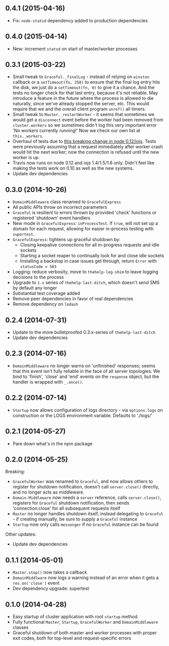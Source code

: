 ## 0.4.1 (2015-04-16)

* Fix: `node-statsd` dependency added to production dependencies

## 0.4.0 (2015-04-14)

* New: increment `statsd` on start of master/worker processes

## 0.3.1 (2015-03-22)

* Small tweak to `Graceful._finalLog` - instead of relying on `winston` callback or a `setTimeout(fn, 250)` to ensure that the final log entry hits the disk, we just do a `setTimeout(fn, 0)` to give it a chance. And the tests no longer check for that last entry, because it's not reliable. May introduce a feature in the future where the process is allowed to die naturally, since we've already stopped the server, etc. This would require that we and the overall client program `unref()` all timers.
* Small tweak to `Master._restartWorker` - it seems that sometimes we would get a `disconnect` event before the worker had been removed from `cluster.workers` so we sometimes didn't log this very important error 'No workers currently running!' Now we check our own list at `this._workers`.
* Overhaul of tests due to [this breaking change in node 0.12/iojs](https://github.com/joyent/node/issues/10427). Tests were previously assuming that a request immediately after worker crash would hit the next worker; now the connection is refused until the new worker is up.
* Travis now runs on node 0.12 and iojs 1.4/1.5/1.6 only. Didn't feel like making the tests work on 0.10 as well as the new systems.
* Update dev dependencies

## 0.3.0 (2014-10-26)

* `DomainMiddleware` class renamed to `GracefulExpress`
* All public APIs throw on incorrect parameters
* `Graceful` is resilient to errors thrown by provided 'check' functions or registered 'shutdown' event handlers
* New mode in `GracefulExpress`: `inProcessTest`. If `true`, will not set up a domain for each request, allowing for easier in-process testing with `supertest`.
* `GracefulExpress`: tightens up graceful shutdown by:
  * Closing keepalive connections for all in-progress requests and idle sockets
  * Starting a socket reaper to continually look for and close idle sockets
  * Installing a backstop in case issues get through, return `Error` with `statusCode = 503`
* Logging: reduce verbosity, move to `thehelp-log-shim` to leave logging decisions to the process
* Upgrade to `1.x` series of `thehelp-last-ditch`, which doesn't send SMS by default any longer
* Substantial test coverage added
* Remove peer dependencies in favor of real dependencies
* Remove dependency on `lodash`

## 0.2.4 (2014-07-31)

* Update to the more bulletproofed 0.3.x-series of `thehelp-last-ditch`
* Update dev dependencies

## 0.2.3 (2014-07-16)

* `DomainMiddleware` no longer warns on 'unfinished' responses; seems that this event isn't fully reliable in the face of all server topologies. We bind to 'finish', 'close' and 'end' events on the `response` object, but the handler is wrapped with `_.once()`.

## 0.2.2 (2014-07-14)

* `Startup` now allows configuration of logs directory - via `options.logs` on construction or the LOGS environment variable. Defaults to './logs/'

## 0.2.1 (2014-05-27)

* Pare down what's in the npm package

## 0.2.0 (2014-05-25)

Breaking:

* `GracefulWorker` was renamed to `Graceful`, and now allows others to register for shutdown notification, doesn't call `server.close()` directly, and no longer acts as middleware.
* `Domain-Middleware` now needs a `server` reference, calls `server.close()`, registers for `Graceful` shutdown notification, then sends 'connection:close' for all subsequent requests itself
* `Master` no longer handles shutdown itself, instead delegating to `Graceful` - if creating manually, be sure to supply a `Graceful` instance
* `Startup` now only calls `messenger` if no `Graceful` instance can be found

Other updates:

* Update dev dependencies

## 0.1.1 (2014-05-01)

* `Master.stop()` now takes a callback
* `DomainMiddlware` now logs a warning instead of an error when it gets a `res.on('close')` event
* Dev dependency upgrade: supertest

## 0.1.0 (2014-04-28)

* Easy startup of cluster application with root `startup` method
* Fully functional `Master`, `Startup`, `GracefulWorker` and `DomainMiddleware` classes
* Graceful shutdown of both master and worker processes with proper exit codes, both for top-level and request-specific errors
